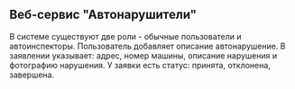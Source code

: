 ## Веб-сервис "Автонарушители"

В системе существуют две роли - обычные пользователи и автоинспекторы.
Пользователь добавляет описание автонарушение.
В заявлении указывает: адрес, номер машины, описание нарушения и фотографию нарушения. 
У заявки есть статус: принята, отклонена, завершена.
